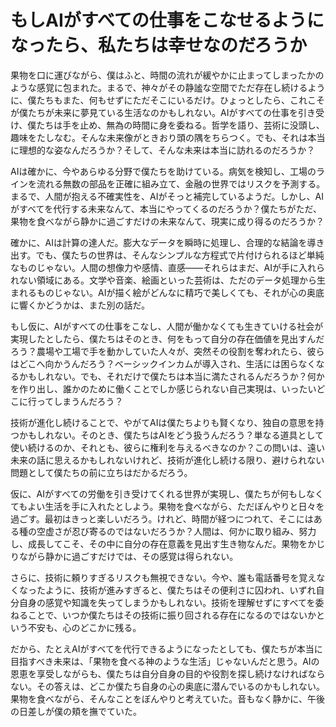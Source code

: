 # もしAIがすべての仕事をこなせるようになったら、私たちは幸せなのだろうか

果物を口に運びながら、僕はふと、時間の流れが緩やかに止まってしまったかのような感覚に包まれた。まるで、神々がその静謐な空間でただ存在し続けるように、僕たちもまた、何もせずにただそこにいるだけ。ひょっとしたら、これこそが僕たちが未来に夢見ている生活なのかもしれない。AIがすべての仕事を引き受け、僕たちは手を止め、無為の時間に身を委ねる。哲学を語り、芸術に没頭し、趣味をたしなむ。そんな未来像がときおり頭の隅をちらつく。でも、それは本当に理想的な姿なんだろうか？そして、そんな未来は本当に訪れるのだろうか？

AIは確かに、今やあらゆる分野で僕たちを助けている。病気を検知し、工場のラインを流れる無数の部品を正確に組み立て、金融の世界ではリスクを予測する。まるで、人間が抱える不確実性を、AIがそっと補完しているようだ。しかし、AIがすべてを代行する未来なんて、本当にやってくるのだろうか？僕たちがただ、果物を食べながら静かに過ごすだけの未来なんて、現実に成り得るのだろうか？

確かに、AIは計算の達人だ。膨大なデータを瞬時に処理し、合理的な結論を導き出す。でも、僕たちの世界は、そんなシンプルな方程式で片付けられるほど単純なものじゃない。人間の想像力や感情、直感——それらはまだ、AIが手に入れられない領域にある。文学や音楽、絵画といった芸術は、ただのデータ処理から生まれるものじゃない。AIが描く絵がどんなに精巧で美しくても、それが心の奥底に響くかどうかは、また別の話だ。

もし仮に、AIがすべての仕事をこなし、人間が働かなくても生きていける社会が実現したとしたら、僕たちはそのとき、何をもって自分の存在価値を見出すんだろう？農場や工場で手を動かしていた人々が、突然その役割を奪われたら、彼らはどこへ向かうんだろう？ベーシックインカムが導入され、生活には困らなくなるかもしれない。でも、それだけで僕たちは本当に満たされるんだろうか？何かを作り出し、誰かのために働くことでしか感じられない自己実現は、いったいどこに行ってしまうんだろう？

技術が進化し続けることで、やがてAIは僕たちよりも賢くなり、独自の意思を持つかもしれない。そのとき、僕たちはAIをどう扱うんだろう？単なる道具として使い続けるのか、それとも、彼らに権利を与えるべきなのか？この問いは、遠い未来の話に思えるかもしれないけれど、技術が進化し続ける限り、避けられない問題として僕たちの前に立ちはだかるだろう。

仮に、AIがすべての労働を引き受けてくれる世界が実現し、僕たちが何もしなくてもよい生活を手に入れたとしよう。果物を食べながら、ただぼんやりと日々を過ごす。最初はきっと楽しいだろう。けれど、時間が経つにつれて、そこにはある種の空虚さが忍び寄るのではないだろうか？人間は、何かに取り組み、努力し、成長してこそ、その中に自分の存在意義を見出す生き物なんだ。果物をかじりながら静かに過ごすだけでは、その感覚は得られない。

さらに、技術に頼りすぎるリスクも無視できない。今や、誰も電話番号を覚えなくなったように、技術が進みすぎると、僕たちはその便利さに囚われ、いずれ自分自身の感覚や知識を失ってしまうかもしれない。技術を理解せずにすべてを委ねることで、いつか僕たちはその技術に振り回される存在になるのではないかという不安も、心のどこかに残る。

だから、たとえAIがすべてを代行できるようになったとしても、僕たちが本当に目指すべき未来は、「果物を食べる神のような生活」じゃないんだと思う。AIの恩恵を享受しながらも、僕たちは自分自身の目的や役割を探し続けなければならない。その答えは、どこか僕たち自身の心の奥底に潜んでいるのかもしれない。果物を食べながら、そんなことをぼんやりと考えていた。音もなく静かに、午後の日差しが僕の頬を撫でていた。